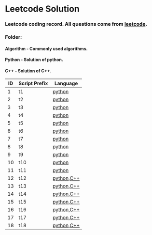 Leetcode Solution
=================

### Leetcode coding record. All questions come from [leetcode](https://leetcode-cn.com).

### Folder:

#### Algorithm - Commonly used algorithms.
#### Python - Solution of python.
#### C++ - Solution of C++.


| ID | Script Prefix | Language |
|---| ----- | -------- |
|1| t1 | [python](./Python/t1.py)|
|2| t2 | [python](./Python/t2.py)|
|3| t3 | [python](./Python/t3.py)|
|4| t4 | [python](./Python/t4.py)|
|5| t5 | [python](./Python/t5.py)|
|6| t6 | [python](./Python/t6.py)|
|7| t7 | [python](./Python/t7.py)|
|8| t8 | [python](./Python/t8.py)|
|9| t9 | [python](./Python/t9.py)|
|10| t10 | [python](./Python/t10.py)|
|11| t11 | [python](./Python/t11.py)|
|12| t12 | [python](./Python/t12.py),[C++](./C++/t12.cpp)|
|13| t13 | [python](./Python/t13.py),[C++](./C++/t13.cpp)|
|14| t14 | [python](./Python/t14.py),[C++](./C++/t14.cpp)|
|15| t15 | [python](./Python/t15.py),[C++](./C++/t15.cpp)|
|16| t16 | [python](./Python/t16.py),[C++](./C++/t16.cpp)|
|17| t17 | [python](./Python/t17.py),[C++](./C++/t17.cpp)|
|18| t18 | [python](./Python/t18.py),[C++](./C++/t18.cpp)|

